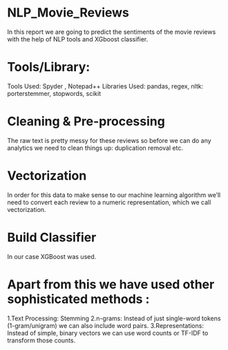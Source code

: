 # NLP_Movie_Reviews
In this report we are going to predict the sentiments of the movie reviews with the help of NLP tools and XGboost classifier.

# Tools/Library:
Tools Used: Spyder , Notepad++ 
Libraries Used: pandas, regex, nltk: porterstemmer, stopwords, scikit 

# Cleaning & Pre-processing 
The raw text is pretty messy for these reviews so before we can do any analytics we need to clean things up: duplication removal etc.

# Vectorization
In order for this data to make sense to our machine learning algorithm we’ll need to convert each review to a numeric representation, which we call vectorization.

# Build Classifier 
In our case XGBoost was used. 

# Apart from this we have used other sophisticated methods : 
1.Text Processing: Stemming
2.n-grams: Instead of just single-word tokens (1-gram/unigram) we can also include word pairs.
3.Representations: Instead of simple, binary vectors we can use word counts or TF-IDF to transform those counts.
